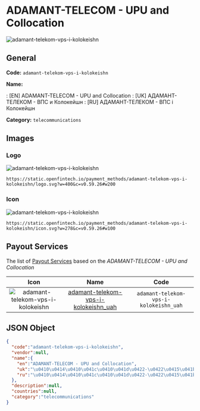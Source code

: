 
# ADAMANT-TELECOM - UPU and Collocation 
![adamant-telekom-vps-i-kolokeishn](https://static.openfintech.io/payment_methods/adamant-telekom-vps-i-kolokeishn/logo.svg?w=400&c=v0.59.26#w200)  

## General 
**Code:** `adamant-telekom-vps-i-kolokeishn` 
 
**Name:** 
 
:	[EN] ADAMANT-TELECOM - UPU and Collocation 
:	[UK] АДАМАНТ-ТЕЛЕКОМ - ВПС и Колокейшн 
:	[RU] АДАМАНТ-ТЕЛЕКОМ - ВПС і Колокейшн 
 
**Category:** `telecommunications` 
 

## Images 

### Logo 
![adamant-telekom-vps-i-kolokeishn](https://static.openfintech.io/payment_methods/adamant-telekom-vps-i-kolokeishn/logo.svg?w=400&c=v0.59.26#w200)  

```
https://static.openfintech.io/payment_methods/adamant-telekom-vps-i-kolokeishn/logo.svg?w=400&c=v0.59.26#w200
```  

### Icon 
![adamant-telekom-vps-i-kolokeishn](https://static.openfintech.io/payment_methods/adamant-telekom-vps-i-kolokeishn/icon.svg?w=278&c=v0.59.26#w100)  

```
https://static.openfintech.io/payment_methods/adamant-telekom-vps-i-kolokeishn/icon.svg?w=278&c=v0.59.26#w100
```  

## Payout Services 
 
The list of [Payout Services](/payout-services/) based on the _ADAMANT-TELECOM - UPU and Collocation_ 

|Icon|Name|Code| 
|:---:|:---:|:---:| 
|![adamant-telekom-vps-i-kolokeishn](https://static.openfintech.io/payout_methods/adamant-telekom-vps-i-kolokeishn/icon.png?w=278&c=v0.59.26#w40) |[adamant-telekom-vps-i-kolokeishn_uah](/payout-services/adamant-telekom-vps-i-kolokeishn_uah/)|`adamant-telekom-vps-i-kolokeishn_uah`| 
 

## JSON Object 

```json
{
  "code":"adamant-telekom-vps-i-kolokeishn",
  "vendor":null,
  "name":{
    "en":"ADAMANT-TELECOM - UPU and Collocation",
    "uk":"\u0410\u0414\u0410\u041c\u0410\u041d\u0422-\u0422\u0415\u041b\u0415\u041a\u041e\u041c - \u0412\u041f\u0421 \u0438 \u041a\u043e\u043b\u043e\u043a\u0435\u0439\u0448\u043d",
    "ru":"\u0410\u0414\u0410\u041c\u0410\u041d\u0422-\u0422\u0415\u041b\u0415\u041a\u041e\u041c - \u0412\u041f\u0421 \u0456 \u041a\u043e\u043b\u043e\u043a\u0435\u0439\u0448\u043d"
  },
  "description":null,
  "countries":null,
  "category":"telecommunications"
}
```  
